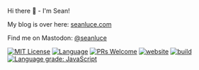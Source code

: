 Hi there :wave: - I'm Sean!

My blog is over here: <a href="https://seanluce.com">seanluce.com</a>

Find me on Mastodon: <a rel="me" href="https://hachyderm.io/@seanluce">@seanluce</a>

<!-- [START BADGES] -->
<!-- Please keep comment here to allow auto update -->
[![MIT License](https://img.shields.io/github/license/seanluce/seanluce?style=flat-square)](https://github.com/seanluce/seanluce/blob/master/LICENSE)
[![Language](https://img.shields.io/badge/language-TypeScript-blue.svg?style=flat-square)](https://www.typescriptlang.org)
[![PRs Welcome](https://img.shields.io/badge/PRs-Welcome-brightgreen.svg?style=flat-square)](https://github.com/seanluce/seanluce/pulls)
[![website](https://img.shields.io/static/v1?label=&labelColor=505050&message=marketplace&color=0076D6&style=flat-square&logo=google-chrome&logoColor=0076D6)](https://github.com/marketplace/actions/seanluce)
[![build](https://img.shields.io/github/workflow/status/seanluce/seanluce/Release/master?logo=github&style=flat-square)](https://github.com/seanluce/seanluce/actions/workflows/release.yml)
[![Language grade: JavaScript](https://img.shields.io/lgtm/grade/javascript/g/seanluce/seanluce.svg?logo=lgtm&style=flat-square)](https://lgtm.com/projects/g/seanluce/seanluce/context:javascript)
<!-- [END BADGES] -->
